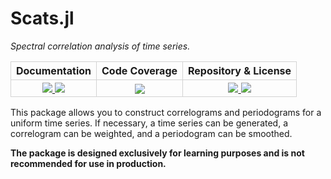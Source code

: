 # Scats.jl

*Spectral correlation analysis of time series.*

<table style="width: fit-content; border-collapse: collapse;">
  <tbody>
    <tr>
      <th style="text-align: center; border: 1px solid lightgray;">
        Documentation
      </th>
      <th style="text-align: center; border: 1px solid lightgray;">
        Code Coverage
      </th>
      <th style="text-align: center; border: 1px solid lightgray;">
        Repository & License
      </th>
    </tr>
    <tr>
      <td style="text-align: center; border: 1px solid lightgray;">
        <a href="https://paveloom-j.github.io/Scats.jl" style="position: relative; bottom: -2px;">
          <img src="https://img.shields.io/badge/docs-stable-blue.svg">
        </a>
        <a href="https://paveloom-j.github.io/Scats.jl/dev" style="position: relative; bottom: -2px;">
          <img src="https://img.shields.io/badge/docs-dev-blue.svg">
        </a>
      </td>
      <td style="text-align: center; border: 1px solid lightgray;">
        <a href="https://coveralls.io/github/paveloom-j/Scats.jl" style="position: relative; bottom: -2px;">
          <img src="https://coveralls.io/repos/github/paveloom-j/Scats.jl/badge.svg?branch=develop">
        </a>
      </td>
      <td style="text-align: center; border: 1px solid lightgray;">
        <a href="https://github.com/paveloom-j/Scats.jl" style="position: relative; bottom: -2px;">
          <img src="https://img.shields.io/badge/GitHub-paveloom--j%2FScats.jl-5DA399.svg">
        </a>
        <a href="https://github.com/paveloom-j/Scats.jl/blob/master/LICENSE.md" style="position: relative; bottom: -2px;">
          <img src="https://img.shields.io/badge/license-MIT-5DA399.svg">
        </a>
      </td>
    </tr>
  </tbody>
</table>

This package allows you to construct correlograms and periodograms for a uniform time
series. If necessary, a time series can be generated, a correlogram can be weighted,
and a periodogram can be smoothed.

**The package is designed exclusively for learning purposes and is not recommended for use
in production.**
